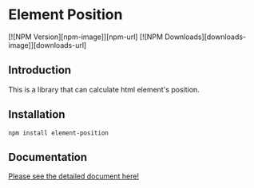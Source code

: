 # Element Position
[![NPM Version][npm-image]][npm-url]
[![NPM Downloads][downloads-image]][downloads-url]
  
## Introduction
This is a library that can calculate html element's position.

## Installation
```npm install element-position```

## Documentation
[Please see the detailed document here!](https://troytae.github.io/element-position/)
